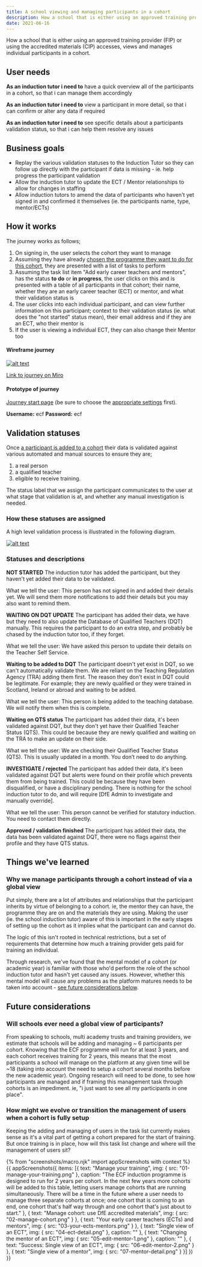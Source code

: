 ```yaml
---
title: A school viewing and managing participants in a cohort
description: How a school that is either using an approved training provider (FIP) or using the accredited materials (CIP) accesses, views and manages individual participants in a cohort.
date: 2021-06-16
---
```


How a school that is either using an approved training provider (FIP) or using the accredited materials (CIP) accesses, views and manages individual participants in a cohort.

## User needs
**As an induction tutor i need to**
have a quick overview all of the participants in a cohort, so that i can manage them accordingly

**As an induction tutor i need to**
view a participant in more detail, so that i can confirm or alter any data if required

**As an induction tutor i need to**
see specific details about a participants validation status, so that i can help them resolve any issues


## Business goals
* Replay the various validation statuses to the Induction Tutor so they can follow up directly with the participant if data is missing - ie. help progress the participant validation
* Allow the induction tutor to update the ECT / Mentor relationships to allow for changes in staffing
* Allow induction tutors to amend the data of participants who haven't yet signed in and confirmed it themselves (ie. the participants name, type, mentor/ECTs)



## How it works
The journey works as follows;
1. On signing in, the user selects the cohort they want to manage
2. Assuming they have already [chosen the programme they want to do for this cohort](/manage-training/school-choosing-an-induction-programme/), they are presented with a list of tasks to perform
3. Assuming the task list item "Add early career teachers and mentors", has the status <strong class="govuk-tag govuk-tag--grey">to do</strong> or <strong class="govuk-tag govuk-tag--grey">in progress</strong>, the user clicks on this and is presented with a table of all participants in that cohort; their name, whether they are an early career teacher (ECT) or mentor, and what their validation status is
4. The user clicks into each individual participant, and can view further information on this participant; context to their validation status (ie. what does the "not started" status mean), their email address and if they are an ECT, who their mentor is
5. If the user is viewing a individual ECT, they can also change their Mentor too


#### Wireframe journey
[![alt text](/images/manage-training/school-managing-viewing-participants-in-cohort/wire-flows.jpg)](/images/manage-training/school-managing-viewing-participants-in-cohort/wire-flows.jpg)

[Link to journey on Miro](https://miro.com/app/board/o9J_ldVNkCY=/?moveToWidget=3074457358611816804&cot=14)

#### Prototype of journey
[Journey start page](https://dfe-ecf-register-partner.herokuapp.com/school-signed-in/school-add-participants-to-cohort/cohort-participant-listing) (be sure to choose the [appropriate settings](https://dfe-ecf-register-partner.herokuapp.com/start-testing) first).

**Username:** ecf
**Password:** ecf

## Validation statuses
Once [a participant is added to a cohort](/manage-training/school-adding-participants-to-a-cohort/) their data is validated against various automated and manual sources to ensure they are;
1. a real person
2. a qualified teacher
3. eligible to receive training.

The status label that we assign the participant communicates to the user at what stage that validation is at, and whether any manual investigation is needed.

### How these statuses are assigned
A high level validation process is illustrated in the following diagram.

[![alt text](/images/manage-training/school-managing-viewing-participants-in-cohort/validation-flow.jpg)](/images/manage-training/school-managing-viewing-participants-in-cohort/validation-flow.jpg)


### Statuses and descriptions
<strong class="govuk-tag govuk-tag--grey">NOT STARTED</strong>
The induction tutor has added the participant, but they haven't yet added their data to be validated.

What we tell the user: This person has not signed in and added their details yet. We will send them more notifications to add their details but you may also want to remind them.

<strong class="govuk-tag govuk-tag--yellow">WAITING ON DQT UPDATE</strong>
The participant has added their data, we have but they need to also update the Database of Qualified Teachers (DQT) manually. This requires the participant to do an extra step, and probably be chased by the induction tutor too, if they forget.

What we tell the user: We have asked this person to update their details on the Teacher Self Service.

<strong class="govuk-tag govuk-tag--yellow">Waiting to be added to DQT</strong>
The participant doesn't yet exist in DQT, so we can't automatically validate them. We are reliant on the Teaching Regulation Agency (TRA) adding them first. The reason they don't exist in DQT could be legitimate. For example; they are newly qualified or they were trained in Scotland, Ireland or abroad and waiting to be added.

What we tell the user: This person is being added to the teaching database. We will notify them when this is complete.

<strong class="govuk-tag govuk-tag--yellow">Waiting on QTS status</strong>
The participant has added their data, it's been validated against DQT, but they don't yet have their Qualified Teacher Status (QTS). This could be because they are newly qualified and waiting on the TRA to make an update on their side.

What we tell the user: We are checking their Qualified Teacher Status (QTS). This is usually updated in a month. You don’t need to do anything.

<strong class="govuk-tag govuk-tag--red">INVESTIGATE / rejected</strong>
The participant has added their data, it's been validated against DQT but alerts were found on their profile which prevents them from being trained. This could be because they have been disqualified, or have a disciplinary pending. There is nothing for the school induction tutor to do, and will require [DfE Admin to investigate and manually override].

What we tell the user: This person cannot be verified for statutory induction. You need to contact them directly.

<strong class="govuk-tag govuk-tag--green">Approved / validation finished</strong>
The participant has added their data, the data has been validated against DQT, there were no flags against their profile and they have QTS status.

## Things we've learned

### Why we manage participants through a cohort instead of via a global view
Put simply, there are a lot of attributes and relationships that the participant inherits by virtue of belonging to a cohort.  ie, the mentor they can have, the programme they are on and the materials they are using. Making the user (ie. the school induction tutor) aware of this is important in the early stages of setting up the cohort as it implies what the participant can and cannot do.

The logic of this isn't rooted in technical restrictions, but a set of requirements that determine how much a training provider gets paid for training an individual.

Through research, we've found that the mental model of a cohort (or academic year) is familiar with those who'd perform the role of the school induction tutor and hasn't yet caused any issues. However, whether this mental model will cause any problems as the platform matures needs to be taken into account - [see future considerations below](#future-considerations).

## Future considerations
### Will schools ever need a global view of participants?
From speaking to schools, multi academy trusts and training providers, we estimate that schools will be adding and managing ~ 6 participants per cohort. Knowing that the ECF programme will run for at least 3 years, and each cohort receives training for 2 years, this means that the most participants a school will manage on the platform at any given time will be ~18 (taking into account the need to setup a cohort several months before the new academic year). Ongoing research will need to be done, to see how participants are managed and if framing this management task through cohorts is an impediment. ie, "i just want to see all my participants in one place".
### How might we evolve or transition the management of users when a cohort is fully setup
Keeping the adding and managing of users in the task list currently makes sense as it's a vital part of getting a cohort prepared for the start of training. But once training is in place, how will this task list change and where will the management of users sit?




{% from "screenshots/macro.njk" import appScreenshots with context %}
{{ appScreenshots({
  items: [{
      text: "Manage your training",
      img: { src: "01-manage-your-training.png" },
      caption: "The ECF induction programme is designed to run for 2 years per cohort. In the next few years more cohorts will be added to this table, letting users manage cohorts that are running simultaneously. There will be a time in the future where a user needs to manage three separate cohorts at once; one cohort that is coming to an end, one cohort that's half way through and one cohort that's just about to start."
      }, {
      text: "Manage cohort: use DfE accredited materials",
      img: { src: "02-manage-cohort.png" }
    }, {
      text: "Your early career teachers (ECTs) and mentors",
      img: { src: "03-your-ects-mentors.png" }
    }, {
      text: "Single view of an ECT",
      img: { src: "04-ect-detail.png" },
      caption: ""
    }, {
      text: "Changing the mentor of an ECT",
      img: { src: "05-edit-mentor-1.png" },
      caption: ""
    }, {
      text: "Success: Single view of an ECT",
      img: { src: "06-edit-mentor-2.png" }
    }, {
      text: "Single view of a mentor",
      img: { src: "07-mentor-detail.png" }
    }]
}) }}
